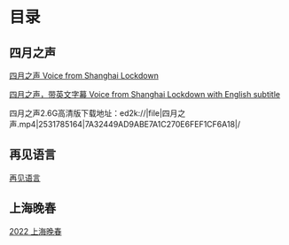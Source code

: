 # 目录

## 四月之声

[四月之声 Voice from Shanghai Lockdown](https://www.youtube.com/watch?v=38_thLXNHY8)

[四月之声，带英文字幕 Voice from Shanghai Lockdown with English subtitle](https://www.youtube.com/watch?v=H2x7qYLAIu8)

四月之声2.6G高清版下载地址：ed2k://|file|四月之声.mp4|2531785164|7A32449AD9ABE7A1C270E6FEF1CF6A18|/

## 再见语言

[再见语言](https://www.youtube.com/watch?v=1NmqUTBsCjk)

## 上海晚春

[2022 上海晚春](https://www.youtube.com/watch?v=iGVIX9LsnJo)
